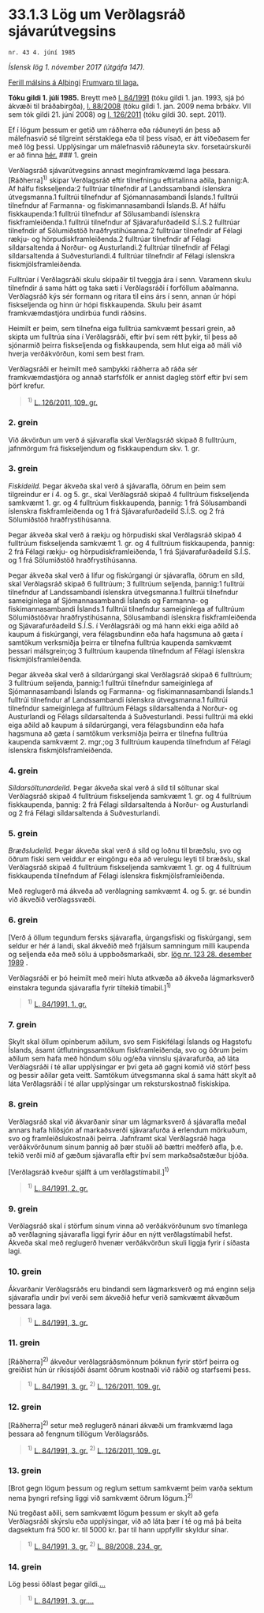 # 33.1.3 Lög um Verðlagsráð sjávarútvegsins

`nr. 43 4. júní 1985`

_Íslensk lög 1. nóvember 2017 (útgáfa 147)._

[Ferill málsins á Alþingi](https://www.althingi.is/thingstorf/thingmalalistar-eftir-thingum/ferill/?ltg=107&mnr=209)
[Frumvarp til laga.](https://www.althingi.is/altext/107/s/pdf/0248.pdf)

**Tóku gildi 1. júlí 1985.**
Breytt með
[l. 84/1991](https://althingi.is/altext/stjt/1991.084.html) (tóku gildi 1. jan. 1993, sjá þó ákvæði til bráðabirgða),
[l. 88/2008](https://althingi.is/altext/stjt/2008.088.html) (tóku gildi 1. jan. 2009 nema brbákv. VII sem tók gildi 21. júní 2008) og
[l. 126/2011](https://althingi.is/altext/stjt/2011.126.html) (tóku gildi 30. sept. 2011).

Ef í lögum þessum er getið um ráðherra eða ráðuneyti án þess að málefnasvið sé tilgreint sérstaklega eða til þess vísað, er átt viðeðasem fer með lög þessi. Upplýsingar um málefnasvið ráðuneyta skv. forsetaúrskurði er að finna [hér.](2017015.md) ### 1. grein

Verðlagsráð sjávarútvegsins annast meginframkvæmd laga þessara. [Ráðherra]<sup>1)</sup> skipar Verðlagsráð eftir tilnefningu eftirtalinna aðila, þannig:A. Af hálfu fiskseljenda:2 fulltrúar tilnefndir af Landssambandi íslenskra útvegsmanna.1 fulltrúi tilnefndur af Sjómannasambandi Íslands.1 fulltrúi tilnefndur af Farmanna- og fiskimannasambandi Íslands.B. Af hálfu fiskkaupenda:1 fulltrúi tilnefndur af Sölusambandi íslenskra fiskframleiðenda.1 fulltrúi tilnefndur af Sjávarafurðadeild S.Í.S.2 fulltrúar tilnefndir af Sölumiðstöð hraðfrystihúsanna.2 fulltrúar tilnefndir af Félagi rækju- og hörpudiskframleiðenda.2 fulltrúar tilnefndir af Félagi síldarsaltenda á Norður- og Austurlandi.2 fulltrúar tilnefndir af Félagi síldarsaltenda á Suðvesturlandi.4 fulltrúar tilnefndir af Félagi íslenskra fiskmjölsframleiðenda.

Fulltrúar í Verðlagsráði skulu skipaðir til tveggja ára í senn. Varamenn skulu tilnefndir á sama hátt og taka sæti í Verðlagsráði í forföllum aðalmanna. Verðlagsráð kýs sér formann og ritara til eins árs í senn, annan úr hópi fiskseljenda og hinn úr hópi fiskkaupenda. Skulu þeir ásamt framkvæmdastjóra undirbúa fundi ráðsins.

Heimilt er þeim, sem tilnefna eiga fulltrúa samkvæmt þessari grein, að skipta um fulltrúa sína í Verðlagsráði, eftir því sem rétt þykir, til þess að sjónarmið þeirra fiskseljenda og fiskkaupenda, sem hlut eiga að máli við hverja verðákvörðun, komi sem best fram.

Verðlagsráði er heimilt með samþykki ráðherra að ráða sér framkvæmdastjóra og annað starfsfólk er annist dagleg störf eftir því sem þörf krefur.

> <sup>1)</sup> [L. 126/2011, 109. gr.](https://althingi.is/altext/stjt/2011.126.html)

### 2. grein

Við ákvörðun um verð á sjávarafla skal Verðlagsráð skipað 8 fulltrúum, jafnmörgum frá fiskseljendum og fiskkaupendum skv. 1. gr.

### 3. grein

_Fiskideild._ Þegar ákveða skal verð á sjávarafla, öðrum en þeim sem tilgreindur er í 4. og 5. gr., skal Verðlagsráð skipað 4 fulltrúum fiskseljenda samkvæmt 1. gr. og 4 fulltrúum fiskkaupenda, þannig: 1 frá Sölusambandi íslenskra fiskframleiðenda og 1 frá Sjávarafurðadeild S.Í.S. og 2 frá Sölumiðstöð hraðfrystihúsanna.

Þegar ákveða skal verð á rækju og hörpudiski skal Verðlagsráð skipað 4 fulltrúum fiskseljenda samkvæmt 1. gr. og 4 fulltrúum fiskkaupenda, þannig: 2 frá Félagi rækju- og hörpudiskframleiðenda, 1 frá Sjávarafurðadeild S.Í.S. og 1 frá Sölumiðstöð hraðfrystihúsanna.

Þegar ákveða skal verð á lifur og fiskúrgangi úr sjávarafla, öðrum en síld, skal Verðlagsráð skipað 6 fulltrúum; 3 fulltrúum seljenda, þannig:1 fulltrúi tilnefndur af Landssambandi íslenskra útvegsmanna.1 fulltrúi tilnefndur sameiginlega af Sjómannasambandi Íslands og Farmanna- og fiskimannasambandi Íslands.1 fulltrúi tilnefndur sameiginlega af fulltrúum Sölumiðstöðvar hraðfrystihúsanna, Sölusambandi íslenskra fiskframleiðenda og Sjávarafurðadeild S.Í.S. í Verðlagsráði og má hann ekki eiga aðild að kaupum á fiskúrgangi, vera félagsbundinn eða hafa hagsmuna að gæta í samtökum verksmiðja þeirra er tilnefna fulltrúa kaupenda samkvæmt þessari málsgrein;og 3 fulltrúum kaupenda tilnefndum af Félagi íslenskra fiskmjölsframleiðenda.

Þegar ákveða skal verð á síldarúrgangi skal Verðlagsráð skipað 6 fulltrúum; 3 fulltrúum seljenda, þannig:1 fulltrúi tilnefndur sameiginlega af Sjómannasambandi Íslands og Farmanna- og fiskimannasambandi Íslands.1 fulltrúi tilnefndur af Landssambandi íslenskra útvegsmanna.1 fulltrúi tilnefndur sameiginlega af fulltrúum Félags síldarsaltenda á Norður- og Austurlandi og Félags síldarsaltenda á Suðvesturlandi. Þessi fulltrúi má ekki eiga aðild að kaupum á síldarúrgangi, vera félagsbundinn eða hafa hagsmuna að gæta í samtökum verksmiðja þeirra er tilnefna fulltrúa kaupenda samkvæmt 2. mgr.;og 3 fulltrúum kaupenda tilnefndum af Félagi íslenskra fiskmjölsframleiðenda.

### 4. grein

_Síldarsöltunardeild._ Þegar ákveða skal verð á síld til söltunar skal Verðlagsráð skipað 4 fulltrúum fiskseljenda samkvæmt 1. gr. og 4 fulltrúum fiskkaupenda, þannig: 2 frá Félagi síldarsaltenda á Norður- og Austurlandi og 2 frá Félagi síldarsaltenda á Suðvesturlandi.

### 5. grein

_Bræðsludeild._ Þegar ákveða skal verð á síld og loðnu til bræðslu, svo og öðrum fiski sem veiddur er eingöngu eða að verulegu leyti til bræðslu, skal Verðlagsráð skipað 4 fulltrúum fiskseljenda samkvæmt 1. gr. og 4 fulltrúum fiskkaupenda tilnefndum af Félagi íslenskra fiskmjölsframleiðenda.

Með reglugerð má ákveða að verðlagning samkvæmt 4. og 5. gr. sé bundin við ákveðið verðlagssvæði.

### 6. grein

[Verð á öllum tegundum fersks sjávarafla, úrgangsfiski og fiskúrgangi, sem seldur er hér á landi, skal ákveðið með frjálsum samningum milli kaupenda og seljenda eða með sölu á uppboðsmarkaði, sbr. [lög nr. 123 28. desember 1989](1989123.md) .

Verðlagsráði er þó heimilt með meiri hluta atkvæða að ákveða lágmarksverð einstakra tegunda sjávarafla fyrir tiltekið tímabil.]<sup>1)</sup> 

> <sup>1)</sup> [L. 84/1991, 1. gr.](https://althingi.is/altext/stjt/1991.084.html)

### 7. grein

Skylt skal öllum opinberum aðilum, svo sem Fiskifélagi Íslands og Hagstofu Íslands, ásamt útflutningssamtökum fiskframleiðenda, svo og öðrum þeim aðilum sem hafa með höndum sölu og/eða vinnslu sjávarafurða, að láta Verðlagsráði í té allar upplýsingar er því geta að gagni komið við störf þess og þessir aðilar geta veitt. Samtökum útvegsmanna skal á sama hátt skylt að láta Verðlagsráði í té allar upplýsingar um reksturskostnað fiskiskipa.

### 8. grein

Verðlagsráð skal við ákvarðanir sínar um lágmarksverð á sjávarafla meðal annars hafa hliðsjón af markaðsverði sjávarafurða á erlendum mörkuðum, svo og framleiðslukostnaði þeirra. Jafnframt skal Verðlagsráð haga verðákvörðunum sínum þannig að þær stuðli að bættri meðferð afla, þ.e. tekið verði mið af gæðum sjávarafla eftir því sem markaðsaðstæður bjóða.

[Verðlagsráð kveður sjálft á um verðlagstímabil.]<sup>1)</sup> 

> <sup>1)</sup> [L. 84/1991, 2. gr.](https://althingi.is/altext/stjt/1991.084.html)

### 9. grein

Verðlagsráð skal í störfum sínum vinna að verðákvörðunum svo tímanlega að verðlagning sjávarafla liggi fyrir áður en nýtt verðlagstímabil hefst. Ákveða skal með reglugerð hvenær verðákvörðun skuli liggja fyrir í síðasta lagi.

### 10. grein

Ákvarðanir Verðlagsráðs eru bindandi sem lágmarksverð og má enginn selja sjávarafla undir því verði sem ákveðið hefur verið samkvæmt ákvæðum þessara laga.

> <sup>1)</sup> [L. 84/1991, 3. gr.](https://althingi.is/altext/stjt/1991.084.html)

### 11. grein

[Ráðherra]<sup>2)</sup> ákveður verðlagsráðsmönnum þóknun fyrir störf þeirra og greiðist hún úr ríkissjóði ásamt öðrum kostnaði við ráðið og starfsemi þess.

> <sup>1)</sup> [L. 84/1991, 3. gr.](https://althingi.is/altext/stjt/1991.084.html) <sup>2)</sup> [L. 126/2011, 109. gr.](https://althingi.is/altext/stjt/2011.126.html)

### 12. grein

[Ráðherra]<sup>2)</sup> setur með reglugerð nánari ákvæði um framkvæmd laga þessara að fengnum tillögum Verðlagsráðs.

> <sup>1)</sup> [L. 84/1991, 3. gr.](https://althingi.is/altext/stjt/1991.084.html) <sup>2)</sup> [L. 126/2011, 109. gr.](https://althingi.is/altext/stjt/2011.126.html)

### 13. grein

[Brot gegn lögum þessum og reglum settum samkvæmt þeim varða sektum nema þyngri refsing liggi við samkvæmt öðrum lögum.]<sup>2)</sup> 

Nú tregðast aðili, sem samkvæmt lögum þessum er skylt að gefa Verðlagsráði skýrslu eða upplýsingar, við að láta þær í té og má þá beita dagsektum frá 500 kr. til 5000 kr. þar til hann uppfyllir skyldur sínar.

> <sup>1)</sup> [L. 84/1991, 3. gr.](https://althingi.is/altext/stjt/1991.084.html) <sup>2)</sup> [L. 88/2008, 234. gr.](https://althingi.is/altext/stjt/2008.088.html#G234)

### 14. grein

Lög þessi öðlast þegar gildi.[…](https://www.althingi.is/lagasafn/leidbeiningar/)

> <sup>1)</sup> [L. 84/1991, 3. gr.](https://althingi.is/altext/stjt/1991.084.html)[…](https://www.althingi.is/lagasafn/leidbeiningar/)
